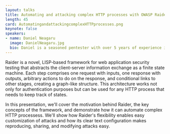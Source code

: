```yaml
---
layout: talks
title: Automating and attacking complex HTTP processes with OWASP Raider
length: 45
card: AutomatingandattackingcomplexHTTPprocesses.png
keynote: false
speakers:
- name: Daniel Neagaru
  image: DanielNeagaru.jpg
  bio: Daniel is a seasoned pentester with over 5 years of experience in security, 5 more as a sysadmin, and a passion for building tools that solve real-world problems. His experience helping developers build OAuth directly from RFCs highlighted the limitations of existing tools, motivating him to build a more flexible and customizable solution. 2 years ago, he started building Raider, and later the same year it became a part of OWASP, and he's been actively developing and improving raider ever since.
---
```

Raider is a novel, LISP-based framework for web application security testing that abstracts the client-server information exchange as a finite state machine. Each step comprises one request with inputs, one response with outputs, arbitrary actions to do on the response, and conditional links to other stages, creating a graph-like structure. This architecture works not only for authentication purposes but can be used for any HTTP process that needs to keep track of states.

In this presentation, we'll cover the motivation behind Raider, the key concepts of the framework, and demonstrate how it can automate complex HTTP processess. We'll show how Raider's flexibility enables easy customization of attacks and how its clear text configuration makes reproducing, sharing, and modifying attacks easy.